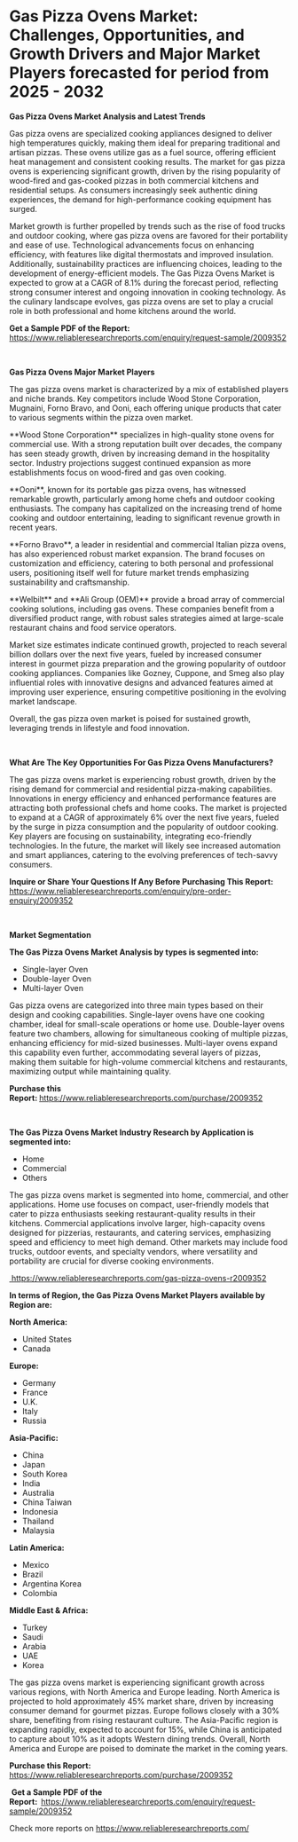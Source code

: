 <p><h1>Gas Pizza Ovens Market: Challenges, Opportunities, and Growth Drivers and Major Market Players forecasted for period from 2025 - 2032</h1></p><p><strong>Gas Pizza Ovens Market Analysis and Latest Trends</strong></p>
<p><p>Gas pizza ovens are specialized cooking appliances designed to deliver high temperatures quickly, making them ideal for preparing traditional and artisan pizzas. These ovens utilize gas as a fuel source, offering efficient heat management and consistent cooking results. The market for gas pizza ovens is experiencing significant growth, driven by the rising popularity of wood-fired and gas-cooked pizzas in both commercial kitchens and residential setups. As consumers increasingly seek authentic dining experiences, the demand for high-performance cooking equipment has surged.</p><p>Market growth is further propelled by trends such as the rise of food trucks and outdoor cooking, where gas pizza ovens are favored for their portability and ease of use. Technological advancements focus on enhancing efficiency, with features like digital thermostats and improved insulation. Additionally, sustainability practices are influencing choices, leading to the development of energy-efficient models. The Gas Pizza Ovens Market is expected to grow at a CAGR of 8.1% during the forecast period, reflecting strong consumer interest and ongoing innovation in cooking technology. As the culinary landscape evolves, gas pizza ovens are set to play a crucial role in both professional and home kitchens around the world.</p></p>
<p><strong>Get a Sample PDF of the Report:&nbsp;</strong> <a href="https://www.reliableresearchreports.com/enquiry/request-sample/2009352?utm_campaign=2788&utm_medium=2&utm_source=Github&utm_content=ia&utm_term=05042025&utm_id=gas-pizza-ovens">https://www.reliableresearchreports.com/enquiry/request-sample/2009352</a></p>
<p>&nbsp;</p>
<p><strong>Gas Pizza Ovens Major Market Players</strong></p>
<p><p>The gas pizza ovens market is characterized by a mix of established players and niche brands. Key competitors include Wood Stone Corporation, Mugnaini, Forno Bravo, and Ooni, each offering unique products that cater to various segments within the pizza oven market.</p><p>**Wood Stone Corporation** specializes in high-quality stone ovens for commercial use. With a strong reputation built over decades, the company has seen steady growth, driven by increasing demand in the hospitality sector. Industry projections suggest continued expansion as more establishments focus on wood-fired and gas oven cooking.</p><p>**Ooni**, known for its portable gas pizza ovens, has witnessed remarkable growth, particularly among home chefs and outdoor cooking enthusiasts. The company has capitalized on the increasing trend of home cooking and outdoor entertaining, leading to significant revenue growth in recent years.</p><p>**Forno Bravo**, a leader in residential and commercial Italian pizza ovens, has also experienced robust market expansion. The brand focuses on customization and efficiency, catering to both personal and professional users, positioning itself well for future market trends emphasizing sustainability and craftsmanship.</p><p>**Welbilt** and **Ali Group (OEM)** provide a broad array of commercial cooking solutions, including gas ovens. These companies benefit from a diversified product range, with robust sales strategies aimed at large-scale restaurant chains and food service operators.</p><p>Market size estimates indicate continued growth, projected to reach several billion dollars over the next five years, fueled by increased consumer interest in gourmet pizza preparation and the growing popularity of outdoor cooking appliances. Companies like Gozney, Cuppone, and Smeg also play influential roles with innovative designs and advanced features aimed at improving user experience, ensuring competitive positioning in the evolving market landscape. </p><p>Overall, the gas pizza oven market is poised for sustained growth, leveraging trends in lifestyle and food innovation.</p></p>
<p>&nbsp;</p>
<p><strong>What Are The Key Opportunities For Gas Pizza Ovens Manufacturers?</strong></p>
<p><p>The gas pizza ovens market is experiencing robust growth, driven by the rising demand for commercial and residential pizza-making capabilities. Innovations in energy efficiency and enhanced performance features are attracting both professional chefs and home cooks. The market is projected to expand at a CAGR of approximately 6% over the next five years, fueled by the surge in pizza consumption and the popularity of outdoor cooking. Key players are focusing on sustainability, integrating eco-friendly technologies. In the future, the market will likely see increased automation and smart appliances, catering to the evolving preferences of tech-savvy consumers.</p></p>
<p><strong>Inquire or Share Your Questions If Any Before Purchasing This Report:</strong> <a href="https://www.reliableresearchreports.com/enquiry/pre-order-enquiry/2009352?utm_campaign=2788&utm_medium=2&utm_source=Github&utm_content=ia&utm_term=05042025&utm_id=gas-pizza-ovens">https://www.reliableresearchreports.com/enquiry/pre-order-enquiry/2009352</a></p>
<p>&nbsp;</p>
<p><strong>Market Segmentation</strong></p>
<p><strong>The Gas Pizza Ovens Market Analysis by types is segmented into:</strong></p>
<p><ul><li>Single-layer Oven</li><li>Double-layer Oven</li><li>Multi-layer Oven</li></ul></p>
<p><p>Gas pizza ovens are categorized into three main types based on their design and cooking capabilities. Single-layer ovens have one cooking chamber, ideal for small-scale operations or home use. Double-layer ovens feature two chambers, allowing for simultaneous cooking of multiple pizzas, enhancing efficiency for mid-sized businesses. Multi-layer ovens expand this capability even further, accommodating several layers of pizzas, making them suitable for high-volume commercial kitchens and restaurants, maximizing output while maintaining quality.</p></p>
<p><strong>Purchase this Report:&nbsp;</strong><a href="https://www.reliableresearchreports.com/purchase/2009352?utm_campaign=2788&utm_medium=2&utm_source=Github&utm_content=ia&utm_term=05042025&utm_id=gas-pizza-ovens">https://www.reliableresearchreports.com/purchase/2009352</a></p>
<p>&nbsp;</p>
<p><strong>The Gas Pizza Ovens Market Industry Research by Application is segmented into:</strong></p>
<p><ul><li>Home</li><li>Commercial</li><li>Others</li></ul></p>
<p><p>The gas pizza ovens market is segmented into home, commercial, and other applications. Home use focuses on compact, user-friendly models that cater to pizza enthusiasts seeking restaurant-quality results in their kitchens. Commercial applications involve larger, high-capacity ovens designed for pizzerias, restaurants, and catering services, emphasizing speed and efficiency to meet high demand. Other markets may include food trucks, outdoor events, and specialty vendors, where versatility and portability are crucial for diverse cooking environments.</p></p>
<p><a href="https://www.reliableresearchreports.com/gas-pizza-ovens-r2009352?utm_campaign=2788&utm_medium=2&utm_source=Github&utm_content=ia&utm_term=05042025&utm_id=gas-pizza-ovens">&nbsp;https://www.reliableresearchreports.com/gas-pizza-ovens-r2009352</a></p>
<p><strong>In terms of Region, the Gas Pizza Ovens Market Players available by Region are:</strong></p>
<p>
    <p> <strong> North America: </strong>
        <ul>
            <li>United States</li>
            <li>Canada</li>
        </ul>
        </p> 
    <p> <strong> Europe: </strong>
        <ul>
            <li>Germany</li>
            <li>France</li>
            <li>U.K.</li>
            <li>Italy</li>
            <li>Russia</li>
        </ul>
        </p> 
    <p> <strong> Asia-Pacific: </strong>
        <ul>
            <li>China</li>
            <li>Japan</li>
            <li>South Korea</li>
            <li>India</li>
            <li>Australia</li>
            <li>China Taiwan</li>
            <li>Indonesia</li>
            <li>Thailand</li>
            <li>Malaysia</li>
        </ul>
        </p> 
    <p> <strong> Latin America: </strong>
        <ul>
            <li>Mexico</li>
            <li>Brazil</li>
            <li>Argentina Korea</li>
            <li>Colombia</li>
        </ul>
        </p> 
    <p> <strong> Middle East & Africa: </strong>
        <ul>
            <li>Turkey</li>
            <li>Saudi</li>
            <li>Arabia</li>
            <li>UAE</li>
            <li>Korea</li>
        </ul>
    </p>
    </p>
<p><p>The gas pizza ovens market is experiencing significant growth across various regions, with North America and Europe leading. North America is projected to hold approximately 45% market share, driven by increasing consumer demand for gourmet pizzas. Europe follows closely with a 30% share, benefiting from rising restaurant culture. The Asia-Pacific region is expanding rapidly, expected to account for 15%, while China is anticipated to capture about 10% as it adopts Western dining trends. Overall, North America and Europe are poised to dominate the market in the coming years.</p></p>
<p><strong>Purchase this Report: </strong><a href="https://www.reliableresearchreports.com/purchase/2009352?utm_campaign=2788&utm_medium=2&utm_source=Github&utm_content=ia&utm_term=05042025&utm_id=gas-pizza-ovens">https://www.reliableresearchreports.com/purchase/2009352</a></p>
<p>&nbsp;<strong>Get a Sample PDF of the Report:&nbsp;&nbsp;</strong><a href="https://www.reliableresearchreports.com/enquiry/request-sample/2009352?utm_campaign=2788&utm_medium=2&utm_source=Github&utm_content=ia&utm_term=05042025&utm_id=gas-pizza-ovens">https://www.reliableresearchreports.com/enquiry/request-sample/2009352</a></p>
<p><strong></strong></p>
<p>Check more reports on <a href="https://www.reliableresearchreports.com/?utm_campaign=2788&utm_medium=2&utm_source=Github&utm_content=ia&utm_term=05042025&utm_id=gas-pizza-ovens">https://www.reliableresearchreports.com/</a></p>